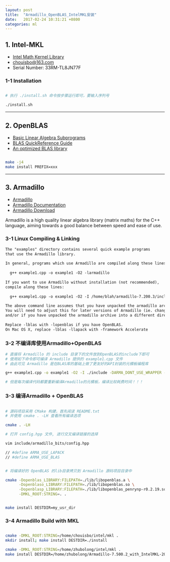 ```yaml
---
layout: post
title:  "Armadillo_OpenBLAS_IntelMKL安装"
date:   2017-02-24 10:31:21 +0800
categories: ml
---
```



## 1. Intel-MKL

* [Intel Math Kernel Library](https://software.intel.com/en-us/intel-mkl)
* chouisbo@163.com
* Serial Number: 33RM-TL8JN77F

### 1-1 Installation

```zsh

# 执行 ./install.sh 命令按步骤运行即可，要输入序列号

./install.sh

```

---

## 2. OpenBLAS

* [Basic Linear Algebra Subprograms](http://www.netlib.org/blas/)
* [BLAS QuickReference Guide](http://www.netlib.org/blas/blasqr.pdf)
* [An optimized BLAS library](http://www.openblas.net/)


```zsh

make -j4
make install PREFIX=xxx

```

---

## 3. Armadillo

* [Armadillo](http://arma.sourceforge.net/)
* [Armadillo Documentation](http://arma.sourceforge.net/docs.html)
* [Armadillo Download](http://arma.sourceforge.net/download.html)

Armadillo is a high quality linear algebra library (matrix maths) for the C++ language, aiming towards a good balance between speed and ease of use.

### 3-1 Linux Compiling & Linking

```txt
The "examples" directory contains several quick example programs
that use the Armadillo library.
 
In general, programs which use Armadillo are compiled along these lines:
  
  g++ example1.cpp -o example1 -O2 -larmadillo
  
If you want to use Armadillo without installation (not recommended),
compile along these lines:
  
  g++ example1.cpp -o example1 -O2 -I /home/blah/armadillo-7.200.3/include -DARMA_DONT_USE_WRAPPER -lblas -llapack
  
The above command line assumes that you have unpacked the armadillo archive into /home/blah/
You will need to adjust this for later versions of Armadillo (ie. change the 7.200.3 part)
and/or if you have unpacked the armadillo archive into a different directory.
 
Replace -lblas with -lopenblas if you have OpenBLAS.
On Mac OS X, replace -lblas -llapack with -framework Accelerate
```

### 3-2 不编译库使用Armadillo+OpenBLAS

```zsh
# 直接将 Armadillo 的 include 目录下的文件放到OpenBLAS的include下即可
# 使用如下命令即可编译 Armadillo 提供的 example1.cpp 文件
# 由此可见 Armadillo 是在BLAS库的基础上做了更友好的API封装的元模板编程库

g++ example1.cpp -o example1 -O2 -I ./include -DARMA_DONT_USE_WRAPPER -L./lib -lopenblas

# 但是每次编译代码都要重新编译Armadillo的元模板，编译比较耗费时间！！！
```

### 3-3 编译Armadillo + OpenBLAS


```zsh

# 源码项目采用 CMake 构建，首先阅读 README.txt 
# 并使用 cmake . -LH 查看所有编译选项

cmake . -LH

# 打开 config.hpp 文件, 进行交叉编译链接的选择

vim include/armadillo_bits/config.hpp

// #define ARMA_USE_LAPACK
// #define ARMA_USE_BLAS


# 将编译好的 OpenBLAS 的lib目录拷贝到 Armadillo 源码项目目录中

cmake -Dopenblas_LIBRARY:FILEPATH=./lib/libopenblas.a \
      -Dopenblaso_LIBRARY:FILEPATH=./lib/libopenblas.so \
      -Dopenblasp_LIBRARY:FILEPATH=./lib/libopenblas_penrynp-r0.2.19.so \
      -DMKL_ROOT:STRING=. .


make install DESTDIR=my_usr_dir

```

### 3-4 Armadillo Build with MKL

```zsh

cmake -DMKL_ROOT:STRING=/home/chouisbo/intel/mkl .
mkdir install; make install DESTDIR=./install

cmake -DMKL_ROOT:STRING=/home/zhubolong/intel/mkl .
make install DESTDIR=/home/zhubolong/Armadillo-7.500.2_with_IntelMKL-2017.0.098

```





